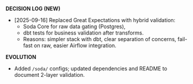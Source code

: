 **DECISION LOG (NEW)**
- [2025-09-16] Replaced Great Expectations with hybrid validation:
  - Soda Core for raw data gating (Postgres),
  - dbt tests for business validation after transforms.
  - Reasons: simpler stack with dbt, clear separation of concerns, fail-fast on raw, easier Airflow integration.

**EVOLUTION**
- Added `/soda/` configs; updated dependencies and README to document 2-layer validation.